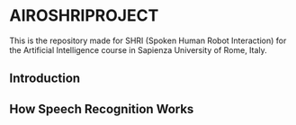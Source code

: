 # AIROSHRIPROJECT
This is the repository made for SHRI (Spoken Human Robot Interaction) for the Artificial Intelligence course in Sapienza University of Rome, Italy.

## Introduction

## How Speech Recognition Works
